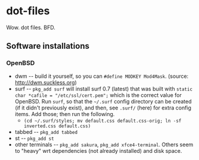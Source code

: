 # dot-files

Wow.  dot files.  BFD.

## Software installations

### OpenBSD

- dwm -- build it yourself, so you can `#define MODKEY Mod4Mask`. (source: http://dwm.suckless.org)
- surf -- `pkg_add surf` will install surf 0.7 (latest) that was built with `static char *cafile = "/etc/ssl/cert.pem";` which is the correct value for OpenBSD.  Run `surf`, so that the `~/.surf` config directory can be created (if it didn't previously exist), and then, see `.surf/` (here) for extra config items. Add those; then run the following.
  - `(cd ~/.surf/styles; mv default.css default.css-orig; ln -sf inverted.css default.css)`
- tabbed -- `pkg_add tabbed`
- st -- `pkg_add st`
- other terminals -- `pkg_add sakura`, `pkg_add xfce4-terminal`. Others seem to "heavy" wrt dependencies (not already installed) and disk space.
